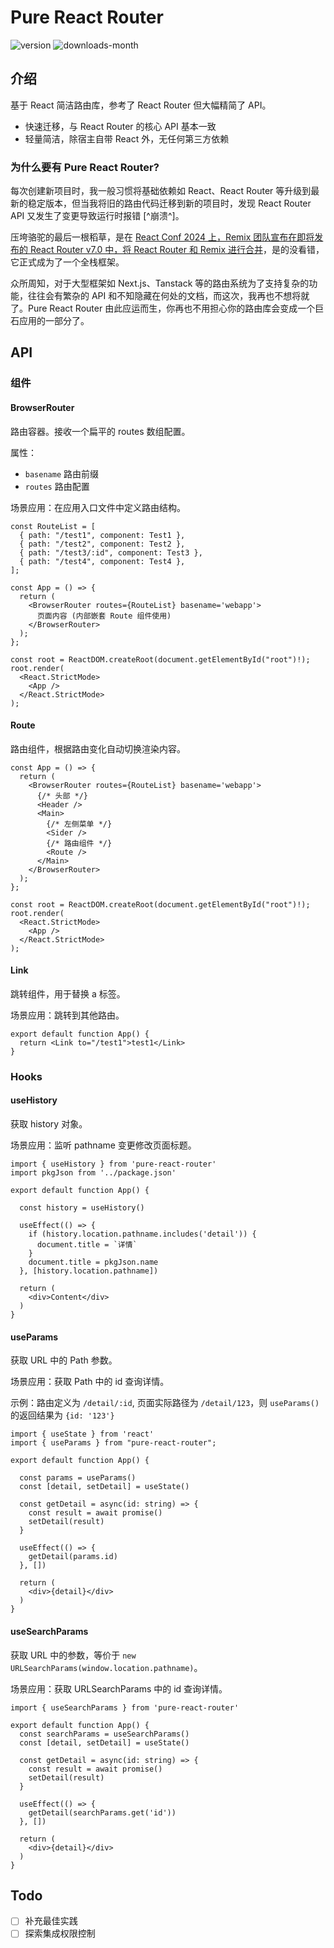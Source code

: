 # Pure React Router

![version](https://img.shields.io/npm/v/pure-react-router)
![downloads-month](https://img.shields.io/npm/dm/pure-react-router)

## 介绍

基于 React 简洁路由库，参考了 React Router 但大幅精简了 API。

- 快速迁移，与 React Router 的核心 API 基本一致
- 轻量简洁，除宿主自带 React 外，无任何第三方依赖

### 为什么要有 Pure React Router?

每次创建新项目时，我一般习惯将基础依赖如 React、React Router 等升级到最新的稳定版本，但当我将旧的路由代码迁移到新的项目时，发现 React Router API 又发生了变更导致运行时报错 [^崩溃^]。

压垮骆驼的最后一根稻草，是在 [React Conf 2024 上，Remix 团队宣布在即将发布的 React Router v7.0 中，将 React Router 和 Remix 进行合并](https://remix.run/blog/merging-remix-and-react-router)，是的没看错，它正式成为了一个全栈框架。

众所周知，对于大型框架如 Next.js、Tanstack 等的路由系统为了支持复杂的功能，往往会有繁杂的 API 和不知隐藏在何处的文档，而这次，我再也不想将就了。Pure React Router 由此应运而生，你再也不用担心你的路由库会变成一个巨石应用的一部分了。

## API

### 组件

#### BrowserRouter

路由容器。接收一个扁平的 routes 数组配置。

属性：

- `basename` 路由前缀
- `routes` 路由配置

场景应用：在应用入口文件中定义路由结构。

```tsx
const RouteList = [
  { path: "/test1", component: Test1 },
  { path: "/test2", component: Test2 },
  { path: "/test3/:id", component: Test3 },
  { path: "/test4", component: Test4 },
];

const App = () => {
  return (
    <BrowserRouter routes={RouteList} basename='webapp'>
      页面内容 (内部嵌套 Route 组件使用)
    </BrowserRouter>
  );
};

const root = ReactDOM.createRoot(document.getElementById("root")!);
root.render(
  <React.StrictMode>
    <App />
  </React.StrictMode>
);
```

#### Route

路由组件，根据路由变化自动切换渲染内容。

```tsx
const App = () => {
  return (
    <BrowserRouter routes={RouteList} basename='webapp'>
      {/* 头部 */}
      <Header />
      <Main>
        {/* 左侧菜单 */}
        <Sider />
        {/* 路由组件 */}
        <Route />
      </Main>
    </BrowserRouter>
  );
};

const root = ReactDOM.createRoot(document.getElementById("root")!);
root.render(
  <React.StrictMode>
    <App />
  </React.StrictMode>
);
```

#### Link

跳转组件，用于替换 a 标签。

场景应用：跳转到其他路由。

```tsx
export default function App() {
  return <Link to="/test1">test1</Link>
}
```

### Hooks

#### useHistory

获取 history 对象。

场景应用：监听 pathname 变更修改页面标题。

```tsx
import { useHistory } from 'pure-react-router'
import pkgJson from '../package.json'

export default function App() {

  const history = useHistory()

  useEffect(() => {
    if (history.location.pathname.includes('detail')) {
      document.title = `详情`
    }
    document.title = pkgJson.name
  }, [history.location.pathname])

  return (
    <div>Content</div>
  )
}
```

#### useParams

获取 URL 中的 Path 参数。

场景应用：获取 Path 中的 id 查询详情。

示例：路由定义为 `/detail/:id`, 页面实际路径为 `/detail/123`，则 `useParams()` 的返回结果为 `{id: '123'}`

```tsx
import { useState } from 'react'
import { useParams } from "pure-react-router";

export default function App() {

  const params = useParams()
  const [detail, setDetail] = useState()

  const getDetail = async(id: string) => {
    const result = await promise()
    setDetail(result)
  }

  useEffect(() => {
    getDetail(params.id)
  }, [])

  return (
    <div>{detail}</div>
  )
}
```

#### useSearchParams

获取 URL 中的参数，等价于 `new URLSearchParams(window.location.pathname)`。

场景应用：获取 URLSearchParams 中的 id 查询详情。

```tsx
import { useSearchParams } from 'pure-react-router'

export default function App() {
  const searchParams = useSearchParams()
  const [detail, setDetail] = useState()

  const getDetail = async(id: string) => {
    const result = await promise()
    setDetail(result)
  }

  useEffect(() => {
    getDetail(searchParams.get('id'))
  }, [])

  return (
    <div>{detail}</div>
  )
}
```

## Todo

- [ ] 补充最佳实践
- [ ] 探索集成权限控制
